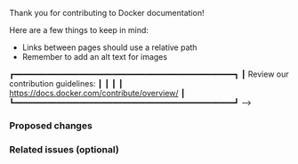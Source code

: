 
  Thank you for contributing to Docker documentation!

  Here are a few things to keep in mind:

  - Links between pages should use a relative path
  - Remember to add an alt text for images

  ┏━━━━━━━━━━━━━━━━━━━━━━━━━━━━━━━━━━━━━━━━━━━━━━━┓
  ┃     Review our contribution guidelines:       ┃
  ┃                                               ┃
  ┃ https://docs.docker.com/contribute/overview/  ┃
  ┗━━━━━━━━━━━━━━━━━━━━━━━━━━━━━━━━━━━━━━━━━━━━━━━┛
-->

### Proposed changes

<!-- Tell us what you did and why -->

### Related issues (optional)

<!--
  Refer to related PRs or issues:

  #1234
  Closes #1234
  Closes docker/cli#1234
-->
